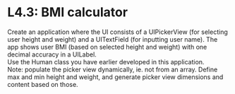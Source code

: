 # L4.3: BMI calculator
Create an application where the UI consists of a
UIPickerView (for selecting user height and weight) and
a UITextField (for inputting user name). The app shows
user BMI (based on selected height and weight) with one
decimal accuracy in a UILabel. <br />
Use the Human class you have earlier developed in
this application. <br />
Note: populate the picker view dynamically, ie. not from
an array. Define max and min height and weight, and
generate picker view dimensions and content based on
those.

